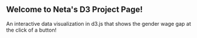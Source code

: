 ## Welcome to Neta's D3 Project Page!

An interactive data visualization in d3.js that shows the gender wage gap at the click of a button!
